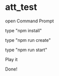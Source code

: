 # att_test

open Command Prompt

type "npm install"

type "npm run create"

type "npm run start"

Play it

Done!
